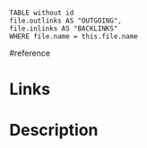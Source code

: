 ```dataview
TABLE without id
file.outlinks AS "OUTGOING",
file.inlinks AS "BACKLINKS"
WHERE file.name = this.file.name
```

#reference

# Links

# Description


